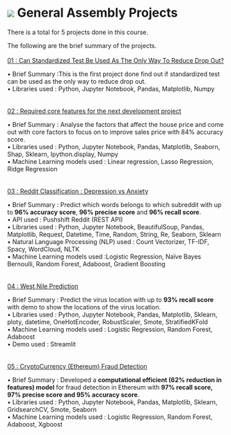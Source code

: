 # ![](https://ga-dash.s3.amazonaws.com/production/assets/logo-9f88ae6c9c3871690e33280fcf557f33.png) General Assembly Projects

There is a total for 5 projects done in this course.

The following are the brief summary of the projects.
<br><br>
[01 : Can Standardized Test Be Used As The Only Way To Reduce Drop Out?](https://github.com/Jimmy-Sudoku/General-Assembly-Projects/tree/main/01_Project%2001-Standardized%20test)

• Brief Summary :This is the first project done find out if standardized test can be used as the only way to reduce drop out.
<br>• Libraries used : Python, Jupyter Notebook, Pandas, Matplotlib, Numpy
<br><br><br>
[02 : Required core features for the next development project](https://github.com/Jimmy-Sudoku/General-Assembly-Projects/tree/main/02_Project%2002-House%20Price%20Prediction)

• Brief Summary : Analyse the factors that affect the house price and come out with core factors to focus on to improve sales price with 84% accuracy score.
<br>• Libraries used : Python, Jupyter Notebook, Pandas, Matplotlib, Seaborn, Shap, Sklearn, Ipython.display, Numpy
<br>• Machine Learning models used : Linear regression, Lasso Regression, Ridge Regression
<br><br><br>
[03 : Reddit Classification : Depression vs Anxiety](https://github.com/Jimmy-Sudoku/General-Assembly-Projects/tree/main/03_Project%2003-Reddit%20Classifications)

• Brief Summary : Predict which words belongs to which subreddit with up to **96% accuracy score**, **96% precise score** and **96% recall score**.
<br>• API used : Pushshift Reddit (REST API) 
<br>• Libraries used : Python, Jupyter Notebook, BeautifulSoup, Pandas, Matplotlib, Request, Datetime, Time, Random, String, Re, Seaborn, Sklearn
<br>• Natural Language Processing (NLP) used : Count Vectorizer, TF-IDF, Spacy, WordCloud, NLTK
<br>• Machine Learning models used :Logistic Regression, Naïve Bayes Bernoulli, Random Forest, Adaboost, Gradient Boosting
<br><br><br>
[04 : West Nile Prediction](https://github.com/Jimmy-Sudoku/General-Assembly-Projects/tree/main/04-Project%2004-West%20Nile%20Virus)

• Brief Summary : Predict the virus location with up to **93% recall score** with demo to show the locations of the virus location.
<br>• Libraries used : Python, Jupyter Notebook, Pandas, Matplotlib, Sklearn, ploty, datetime, OneHotEncoder, RobustScaler, Smote, StratifiedKFold
<br>• Machine Learning models used : Logistic Regression, Random Forest, Adaboost
<br>• Demo used : Streamlit
<br><br><br>
[05 : CryptoCurrency (Ethereum) Fraud Detection](https://github.com/Jimmy-Sudoku/General-Assembly-Projects/tree/main/05%20Capstone%20Project%20-%20Crypto%20Fraud%20Detection)

• Brief Summary : Developed a **computational efficient (62% reduction in features) model** for fraud detection in Ethereum with **97% recall score, 97% precise score and 95% accuracy score**.
<br>• Libraries used : Python, Jupyter Notebook, Pandas, Matplotlib, Sklearn, GridsearchCV, Smote, Seaborn
<br>• Machine Learning models used : Logistic Regression, Random Forest, Adaboost, Xgboost
